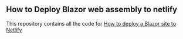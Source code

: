 
## How to Deploy Blazor web assembly to netlify

This repository contains all the code for [How to deploy a Blazor site to Netlify](https://garywoodfine.com/how-to-deploy-a-blazor-site-to-netlify "How to deploy Blazor site to Netlify") 
